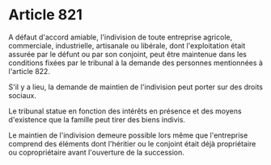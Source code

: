 # Article 821

A défaut d'accord amiable, l'indivision de toute entreprise agricole, commerciale, industrielle, artisanale ou libérale, dont l'exploitation était assurée par le défunt ou par son conjoint, peut être maintenue dans les conditions fixées par le tribunal à la demande des personnes mentionnées à l'article 822.

S'il y a lieu, la demande de maintien de l'indivision peut porter sur des droits sociaux.

Le tribunal statue en fonction des intérêts en présence et des moyens d'existence que la famille peut tirer des biens indivis.

Le maintien de l'indivision demeure possible lors même que l'entreprise comprend des éléments dont l'héritier ou le conjoint était déjà propriétaire ou copropriétaire avant l'ouverture de la succession.
